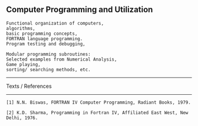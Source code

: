 ## Computer Programming and Utilization
```
Functional organization of computers, 
algorithms, 
basic programming concepts, 
FORTRAN language programming. 
Program testing and debugging, 

Modular programming subroutines: 
Selected examples from Numerical Analysis, 
Game playing, 
sorting/ searching methods, etc.
```
***
Texts / References
***
```
[1] N.N. Biswas, FORTRAN IV Computer Programming, Radiant Books, 1979.

[2] K.D. Sharma, Programming in Fortran IV, Affiliated East West, New Delhi, 1976.
```